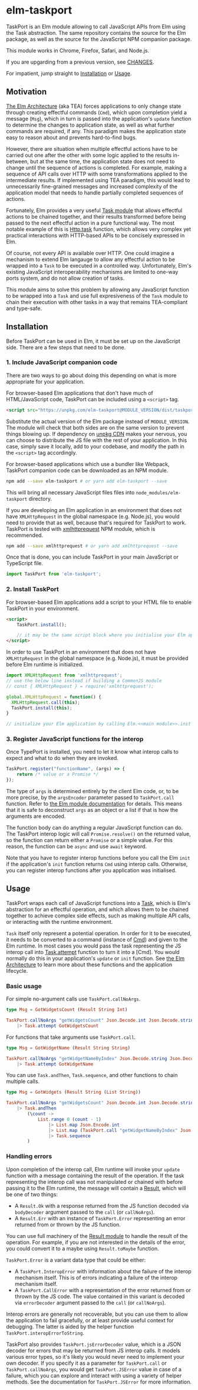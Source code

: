 elm-taskport
============

TaskPort is an Elm module allowing to call JavaScript APIs from Elm using the Task abstraction. The same repository contains the source for the Elm package, as well as the source for the JavaScript NPM companion package.

This module works in Chrome, Firefox, Safari, and Node.js.

If you are upgarding from a previous version, see [CHANGES](https://github.com/lobanov/elm-taskport/blob/main/CHANGES.md).

For impatient, jump straight to [Installation](#installation) or [Usage](#usage).

Motivation
----------

[The Elm Architecture](https://guide.elm-lang.org/architecture/) (aka TEA) forces applications to only change state through creating effectful commands (`Cmd`), which upon completion yield a message (`Msg`), which in turn is passed into the application's `update` function to determine the changes to application state, as well as what further commands are required, if any. This paradigm makes the application state easy to reason about and prevents hard-to-find bugs.

However, there are situation when multiple effectful actions have to be carried out one after the other with some logic applied to the results in-between, but at the same time, the application state does not need to change until the sequence of actions is completed. For example, making a sequence of API calls over HTTP with some transformations applied to the intermediate results. If implemented using TEA paradigm, this would lead to unnecessarily fine-grained messages and increased complexity of the application model that needs to handle partially completed sequences of actions.

Fortunately, Elm provides a very useful [Task module](https://package.elm-lang.org/packages/elm/core/latest/Task) that allows effectful actions to be chained together, and their results transformed before being passed to the next effectful action in a pure functional way. The most notable example of this is [Http.task](https://package.elm-lang.org/packages/elm/http/latest/Http#task) function, which allows very complex yet practical interactions with HTTP-based APIs to be concisely expressed in Elm.

Of course, not every API is available over HTTP. One could imagine a mechanism to extend Elm langauge to allow any effectful action to be wrapped into a `Task` to be executed in a controlled way. Unfortunately, Elm's existing JavaScript interoperability mechanisms are limited to one-way ports system, and do not allow creation of tasks.

This module aims to solve this problem by allowing any JavaScript function to be wrapped into a `Task` and use full expresiveness of the `Task` module to chain their execution with other tasks in a way that remains TEA-compliant and type-safe.

Installation
------------

Before TaskPort can be used in Elm, it must be set up on the JavaScript side. There are a few steps that need to be done.

### 1. Include JavaScript companion code
There are two ways to go about doing this depending on what is more appropriate for your application.

For browser-based Elm applications that don't have much of HTML/JavaScript code, TaskPort can be included using a `<script>` tag.

```html
<script src="https://unpkg.com/elm-taskport@MODULE_VERSION/dist/taskport.min.js"></script>
```

Substitute the actual version of the Elm package instead of `MODULE_VERSION`. The module will check that both sides are on the same version to prevent things blowing up. If dependency on [unpkg CDN](https://unpkg.com) makes your nervous, you can choose to distribute the JS file with the rest of your application. In this case, simply save it locally, add to your codebase, and modify the path in the `<script>` tag accordingly.

For browser-based applications which use a bundler like Webpack, TaskPort companion code can be downloaded as an NPM module.

```sh
npm add --save elm-taskport # or yarn add elm-taskport --save
```

This will bring all necessary JavaScript files files into `node_modules/elm-taskport` directory.

If you are developing an Elm application in an environment that does not have `XMLHttpRequest` in the global namespace (e.g. Node.js), you would need to provide that as well, because that's required for TaskPort to work. TaskPort is tested with [xmlhttprequest](https://www.npmjs.com/package/xmlhttprequest) NPM module, which is recommended.

```sh
npm add --save xmlhttprequest # or yarn add xmlhttprequest --save
```

Once that is done, you can include TaskPort in your main JavaScript or TypeScript file.

```js
import TaskPort from 'elm-taskport';
```

### 2. Install TaskPort

For browser-based Elm applications add a script to your HTML file to enable TaskPort in your environment.

```html
<script>
    TaskPort.install();

    // it may be the same script block where you initialise your Elm application 
</script>
```

In order to use TaskPort in an environment that does not have `XMLHttpRequest` in the global namespace (e.g. Node.js), it must be provided before Elm runtime is initialized.

```js
import XMLHttpRequest from 'xmlhttprequest';
// use the below line instead if building a CommonJS module
// const { XMLHttpRequest } = require('xmlhttprequest');

global.XMLHttpRequest = function() {
  XMLHttpRequest.call(this);
  TaskPort.install(this);
}

// initialize your Elm application by calling Elm.<<main module>>.init
```

### 3. Register JavaScript functions for the interop

Once TypePort is installed, you need to let it know what interop calls to expect and what to do when they are invoked.

```js
TaskPort.register("functionName", (args) => {
    return /* value or a Promise */
});
```

The type of `args` is determined entirely by the client Elm code, or, to be more precise, by the `argsEncoder` parameter passed to `TaskPort.call` function. Refer to [the Elm module documentation](https://package.elm-lang.org/packages/lobanov/elm-taskport/latest/) for details. This means that it is safe to deconstruct `args` as an object or a list if that is how the arguments are encoded.

The function body can do anything a regular JavaScript function can do. The TaskPort interop logic will call `Promise.resolve()` on the returned value, so the function can return either a `Promise` or a simple value. For this reason, the function can be `async` and use `await` keyword.

Note that you have to register interop functions before you call the Elm `init` if the application's `init` function returns `Cmd` using interop calls. Otherwise, you can register interop functions after you application was initialised.

Usage
-----

TaskPort wraps each call of JavaScript functions into a [Task](https://package.elm-lang.org/packages/elm/core/latest/Task#Task), which is Elm's abstraction for an effectful operation, and which allows them to be chained together to achieve complex side effects, such as making multiple API calls, or interacting with the runtime environment.

`Task` itself only represent a potential operation. In order for it to be executed, it needs to be converted to a command (instance of [Cmd](https://package.elm-lang.org/packages/elm/core/latest/Platform-Cmd#Cmd)) and given to the Elm runtime. In most cases you would pass the task representing the JS interop call into [Task.attempt](https://package.elm-lang.org/packages/elm/core/latest/Task#attempt) function to turn it into a [Cmd]. You would normally do this in your application's `update` or `init` function. See [the Elm Architecture](https://guide.elm-lang.org/architecture/) to learn more about these functions and the application lifecycle.

### Basic usage

For simple no-argument calls use `TaskPort.callNoArgs`.
```elm
type Msg = GotWidgetsCount (Result String Int)

TaskPort.callNoArgs "getWidgetsCount" Json.Decode.int Json.Decode.string
    |> Task.attempt GotWidgetsCount
```

For functions that take arguments use `TaskPort.call`.

```elm
type Msg = GotWidgetName (Result String String)

TaskPort.callNoArgs "getWidgetNameByIndex" Json.Decode.string Json.Decode.string Json.Encode.int 0
    |> Task.attempt GotWidgetName
```

You can use `Task.andThen`, `Task.sequence`, and other functions to chain multiple calls.

```elm
type Msg = GotWidgets (Result String (List String))

TaskPort.callNoArgs "getWidgetsCount" Json.Decode.int Json.Decode.string
    |> Task.andThen
        (\count ->
            List.range 0 (count - 1)
                |> List.map Json.Encode.int
                |> List.map (TaskPort.call "getWidgetNameByIndex" Json.Decode.string Json.Decode.string)
                |> Task.sequence
        )
```

### Handling errors

Upon completion of the interop call, Elm runtime will invoke your `update` function with a message containing the result of the operation. If the task representing the interop call was not manipulated or chained with before passing it to the Elm runtime, the message will contain a [Result](https://package.elm-lang.org/packages/elm/core/latest/Result#Result), which will be one of two things:
* A `Result.Ok` with a response returned from the JS function decoded via `bodyDecoder` argument  passed to the `call` (or `callNoArgs`).
* A `Result.Err` with an instance of `TaskPort.Error` representing an error returned from or thrown by the JS function.

You can use full machinery of the [Result module](https://package.elm-lang.org/packages/elm/core/latest/Result) to handle the result of the operation. For example, if you are not interested in the details of the error, you could convert it to a maybe using `Result.toMaybe` function.

`TaskPort.Error` is a variant data type that could be either:
* A `TaskPort.InteropError` with information about the failure of the interop mechanism itself. This is of errors indicating a failure of the interop mechanism itself.
* A `TaskPort.CallError` with a representation of the error returned from or thrown by the JS code. The value contained in this variant is decoded via `errorDecoder` argument passed to the `call` (or `callNoArgs`).

Interop errors are generally not recoverable, but you can use them to allow the application to fail gracefully, or at least provide useful context for debugging. The latter is aided by the helper function `TaskPort.interopErrorToString`.

TaskPort also provides `TaskPort.jsErrorDecoder` value, which is a JSON decoder for errors that may be returned from JS interop calls. It models various error types, so it's likely you would never need to implement your own decoder. If you specify it as a parameter for `TaskPort.call` or `TaskPort.callNoArgs`, you would get `TaskPort.JSError` value in case of a failure, which you can explore and interact with using a variety of helper methods. See the documentation for `TaskPort.JSError` for more information.

